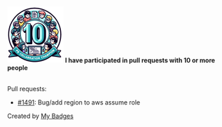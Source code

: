 <img src="https://github.com/my-badges/my-badges/blob/master/badges/pr-collaboration/pr-collaboration-10.png?raw=true" alt="I have participated in pull requests with 10 or more people" title="I have participated in pull requests with 10 or more people" width="128">
<strong>I have participated in pull requests with 10 or more people</strong>
<br><br>

Pull requests:

- <a href="https://github.com/diggerhq/digger/pull/1491">#1491</a>: Bug/add region to aws assume role


Created by <a href="https://github.com/my-badges/my-badges">My Badges</a>